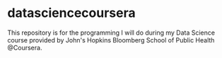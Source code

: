 # datasciencecoursera
This repository is for the programming I will do during my Data Science course provided by John's Hopkins Bloomberg School of Public Health @Coursera.
